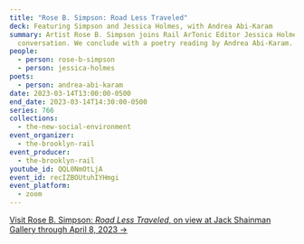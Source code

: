 ```yaml
---
title: "Rose B. Simpson: Road Less Traveled"
deck: Featuring Simpson and Jessica Holmes, with Andrea Abi-Karam
summary: Artist Rose B. Simpson joins Rail ArTonic Editor Jessica Holmes for a
  conversation. We conclude with a poetry reading by Andrea Abi-Karam.
people:
  - person: rose-b-simpson
  - person: jessica-holmes
poets:
  - person: andrea-abi-karam
date: 2023-03-14T13:00:00-0500
end_date: 2023-03-14T14:30:00-0500
series: 766
collections:
  - the-new-social-environment
event_organizer:
  - the-brooklyn-rail
event_producer:
  - the-brooklyn-rail
youtube_id: QQL0NmOtLjA
event_id: recIZBOUtuhIYHmgi
event_platform:
  - zoom
---
```

[V﻿isit Rose B. Simpson: *Road Less Traveled*, on view at Jack Shainman Gallery through April 8, 2023 →](https://jackshainman.com/exhibitions/rbs-roadlesstraveled-2023)